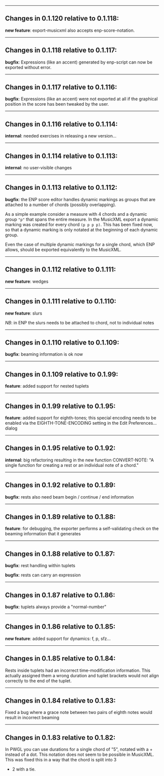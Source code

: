 ---------------
## Changes in 0.1.120 relative to 0.1.118:

**new feature**: export-musicxml also accepts enp-score-notation.

---------------
## Changes in 0.1.118 relative to 0.1.117:

**bugfix**: Expressions (like an accent) generated by enp-script can
now be exported without error.

---------------
## Changes in 0.1.117 relative to 0.1.116:

**bugfix**: Expressions (like an accent) were not exported at all if
the graphical position in the score has been tweaked by the user.

---------------
## Changes in 0.1.116 relative to 0.1.114:

**internal**: needed exercises in releasing a new version...

---------------
## Changes in 0.1.114 relative to 0.1.113:

**internal**: no user-visible changes

---------------
## Changes in 0.1.113 relative to 0.1.112:

**bugfix**: the ENP score editor handles dynamic markings as groups
that are attached to a number of chords (possibly overlapping).

As a simple example consider a measure with 4 chords and a dynamic
group `"p"` that spans the entire measure. In the MusicXML export a
dynamic marking was created for every chord `(p p p p)`. This has been
fixed now, so that a dynamic marking is only notated at the beginning
of each dynamic group.

Even the case of multiple dynamic markings for a single chord, which
ENP allows, should be exported equivalently to the MusicXML.

---------------
## Changes in 0.1.112 relative to 0.1.111:

**new feature**: wedges

---------------
## Changes in 0.1.111 relative to 0.1.110:

**new feature**: slurs

*NB*: in ENP the slurs needs to be attached to chord, not to individual
notes

---------------
## Changes in 0.1.110 relative to 0.1.109:

**bugfix**: beaming information is ok now

---------------
## Changes in 0.1.109 relative to 0.1.99:

**feature**: added support for nested tuplets

---------------
## Changes in 0.1.99 relative to 0.1.95:

**feature**: added support for eighth-tones; this special encoding
needs to be enabled via the EIGHTH-TONE-ENCODING setting in the Edit
Preferences... dialog

---------------
## Changes in 0.1.95 relative to 0.1.92:

**internal**: big refactoring resulting in the new function
CONVERT-NOTE: "A single function for creating a rest or an individual
note of a chord."

---------------
## Changes in 0.1.92 relative to 0.1.89:

**bugfix**: rests also need beam begin / continue / end information

---------------
## Changes in 0.1.89 relative to 0.1.88:

**feature**: for debugging, the exporter performs a self-validating
check on the beaming information that it generates

---------------
## Changes in 0.1.88 relative to 0.1.87:

**bugfix**: rest handling within tuplets

**bugfix**: rests can carry an expression

---------------
## Changes in 0.1.87 relative to 0.1.86:

**bugfix**: tuplets always provide a "normal-number"

---------------
## Changes in 0.1.86 relative to 0.1.85:

**new feature**: added support for dynamics: f, p, sfz...

---------------
## Changes in 0.1.85 relative to 0.1.84:

Rests inside tuplets had an incorrect time-modification
information. This actually assigned them a wrong duration and tuplet
brackets would not align correctly to the end of the tuplet.

---------------
## Changes in 0.1.84 relative to 0.1.83:

Fixed a bug where a grace note between two pairs of eighth notes would
result in incorrect beaming

---------------
## Changes in 0.1.83 relative to 0.1.82:

In PWGL you can use durations for a single chord of "5", notated with
a + instead of a dot. This notation does not seem to be possible in
MusicXML. This was fixed this in a way that the chord is split into 3
+ 2 with a tie.
